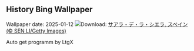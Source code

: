 ## History Bing Wallpaper
Wallpaper date: 2025-01-12
![](https://www.bing.com/th?id=OHR.CadizSpain_JA-JP3855173491_UHD.jpg&w=1000)Download: [サアラ・デ・ラ・シエラ,  スペイン (© SEN LI/Getty Images)](https://www.bing.com/th?id=OHR.CadizSpain_JA-JP3855173491_UHD.jpg)

Auto get programm by LtgX
